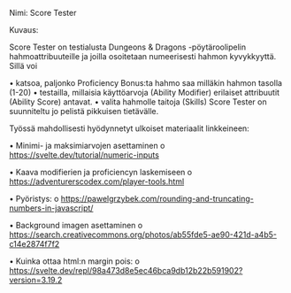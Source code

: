 Nimi: Score Tester

Kuvaus:

Score Tester on testialusta Dungeons & Dragons -pöytäroolipelin hahmoattribuuteille ja joilla osoitetaan numeerisesti hahmon kyvykkyyttä. Sillä voi

• katsoa, paljonko Proficiency Bonus:ta hahmo saa milläkin hahmon tasolla (1-20)
• testailla, millaisia käyttöarvoja (Ability Modifier) erilaiset attribuutit (Ability Score) antavat.
• valita hahmolle taitoja (Skills)
Score Tester on suunniteltu jo pelistä pikkuisen tietävälle.

Työssä mahdollisesti hyödynnetyt ulkoiset materiaalit linkkeineen:

• Minimi- ja maksimiarvojen asettaminen
o https://svelte.dev/tutorial/numeric-inputs

• Kaava modifierien ja proficiencyn laskemiseen
o https://adventurerscodex.com/player-tools.html

• Pyöristys:
o https://pawelgrzybek.com/rounding-and-truncating-numbers-in-javascript/

• Background imagen asettaminen
o https://search.creativecommons.org/photos/ab55fde5-ae90-421d-a4b5-c14e2874f7f2

• Kuinka ottaa html:n margin pois:
o https://svelte.dev/repl/98a473d8e5ec46bca9db12b22b591902?version=3.19.2
